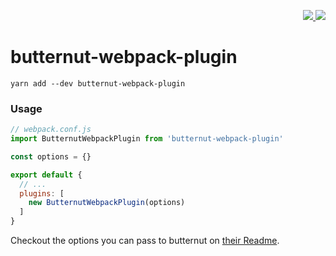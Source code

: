 <p align="right">
  <a href="https://www.npmjs.com/package/butternut-webpack-plugin">
    <img src="https://img.shields.io/npm/v/butternut-webpack-plugin.svg?style=flat-square">
  </a>
  <a href="https://travis-ci.org/Apercu/butternut-webpack-plugin">
    <img src="https://img.shields.io/travis/Apercu/butternut-webpack-plugin.svg?style=flat-square">
  </a>
</p>

# butternut-webpack-plugin

    yarn add --dev butternut-webpack-plugin

### Usage

```js
// webpack.conf.js
import ButternutWebpackPlugin from 'butternut-webpack-plugin'

const options = {}

export default {
  // ...
  plugins: [
    new ButternutWebpackPlugin(options)
  ]
}
```

Checkout the options you can pass to butternut on [their Readme](https://github.com/Rich-Harris/butternut#javascript-api).
